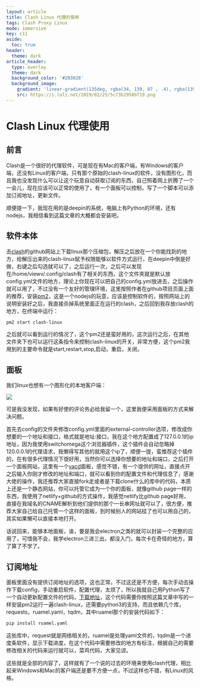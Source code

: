 ```yaml
---
layout: article
title: Clash Linux 代理的使用
tags: Clash Proxy Linux
mode: immersive
key: c11
aside:
  toc: true
header:
  theme: dark
article_header:
  type: overlay
  theme: dark
  background_color: '#203028'
  background_image:
    gradient: 'linear-gradient(135deg, rgba(34, 139, 87 , .4), rgba(139, 34, 139, .4))'
    src: https://i.loli.net/2019/02/25/5c73b2958bf19.png
---
```


# Clash Linux 代理使用

## 前言

Clash是一个很好的代理软件，可是现在有Mac的客户端，有Windows的客户端，还没有Linux的客户端，只有那个原始的clash-linux的软件，没有图形化，而且我也没发现什么可以让这个玩意自动获取订阅的东西，自己照着网上折腾了一个一会儿，现在应该可以正常的使用了，有一个面板可以控制，写了一个脚本可以添加订阅地址，更新文件。

顺便提一下，我现在用的是deepin的系统，电脑上有Python的环境，还有nodejs，我相信看到这篇文章的大概都会安装吧。

## 软件本体

去[clash](https://github.com/Dreamacro/clash/releases)的github网站上下载linux那个压缩包，解压之后放在一个你能找到的地方，给解压出来的clash-linux赋予权限能够以软件方式运行，在deepin中倒是好做，右键之后勾选就可以了，之后运行一次，之后可以发现在/home/viewv/.config/clash有了相关的东西，这个文件夹就是默认放config.yml文件的地方，理论上你现在可以把自己的config.yml放进去，之后操作就可以用了，不过没有一个友好的管理环境，这里按照作者在github项目页面上面的推荐，安装[pm2](https://github.com/Unitech/pm2)，这是一个nodejs的玩意，应该是控制软件的，按照网站上的说明安装好之后，我直接杀掉系统里面正在运行的clash，之后回到我存放clash的地方，在终端中运行：

```bash
pm2 start clash-linux
```

之后就可以看到运行的情况了，这个pm2还是蛮好用的，这次运行之后，在其他文件夹下也可以运行这条指令来控制clash-linux的开关，非常方便，这个pm2我用到的主要命令就是start,restart,stop,启动，重启，关闭。

## 面板

我们linux也想有一个图形化的本地客户端：

![](https://i.loli.net/2019/02/25/5c73b170af1ec.jpg)

可是我没发现，如果有好使的评论务必给我留一个，这里我便采用面板的方式来解决问题。

首先去config的文件夹修改config.yml里面的external-controller选项，修改成你想要的一个地址和接口，格式就是地址:接口，我在这个地方配置成了127.0.0.1的ip地址，因为我使用switchomega这个浏览器插件，这个插件会自动忽略掉120.0.0.1的代理请求，我懒得写其他的就用这个ip了，顺便一提，蛮推荐这个插件的，在有很多代理情况下很好用，当然你可以选择你想要的地址和端口，之后打开一个面板网站，这里有一个[yacd](https://github.com/haishanh/yacd)面板，感觉不错，有一个提供的网址，直接点开之后输入你刚才修改的地址和端口，就可以看到你的配置文件和代理信息了，感谢大佬的操作，我还推荐大家直接fork走或者是下载clone什么的库中的代码，本质上还是一个静态网站，你可以托管它成为一个你的面板，就像github page一样的东西，我使用了netlify+github的方式操作，我感觉netlify比github page好用，直接在我域名的CNAME解析到他们提供的那个一长串网址就可以了，很方便，推荐大家自己给自己托管一个这样的面板，到时候别人的网站挂了也可以用自己的，其实如果懒可以直接本地打开。

话说回来，能够本地面板，诶，要是我会electron之类的就可以封装一个完整的应用了，可惜我不会，我学electron三进三出，都没入门，每次卡在奇怪的地方，算了算了不学了。

## 订阅地址

面板里面没有提供订阅地址的选项，这也正常，不过这还是不方便，每次手动去操作下载config，手动重启软件，配置代理，太烦了，所以我就自己用Python写了一个自动更新配置文件的代码，[下载地址](https://www.jianguoyun.com/p/Df6xCF0QivupBxiQkJsB)，这个代码需要你按照这篇文章中写的一样安装pm2运行一遍clash-linux，还需要python3的支持，而且依赖几个库，requests，ruamel.yaml，tqdm，其中ruamel那个的安装代码如下：

```bash
pip install ruamel.yaml
```

这些库中，request就是网络相关的，ruamel是处理yaml文件的，tqdm是一个进度条软件，显示下载进度，在这个代码中需要修改的地方有标注，根据自己的需要修改相关的代码来运行就可以，菜鸡代码，大家见谅。

这些就是全部的内容了，这样就有了一个说的过去的环境来使用clash代理，相比起来Windows和Mac的客户端还是要不方便一点，不过这样也不错，有Linux的风格。